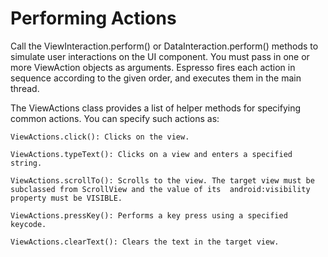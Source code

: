 # Performing Actions

Call the ViewInteraction.perform() or DataInteraction.perform() methods to simulate user interactions on the UI component. You must pass in one or more ViewAction objects as arguments. Espresso fires each action in sequence according to the given order, and executes them in the main thread.

The ViewActions class provides a list of helper methods for specifying common actions. You can specify such actions as:

`ViewActions.click(): Clicks on the view.`

`ViewActions.typeText(): Clicks on a view and enters a specified string.`

`ViewActions.scrollTo(): Scrolls to the view. The target view must be subclassed from ScrollView and the value of its  android:visibility property must be VISIBLE.`

`ViewActions.pressKey(): Performs a key press using a specified keycode.`

`ViewActions.clearText(): Clears the text in the target view.`